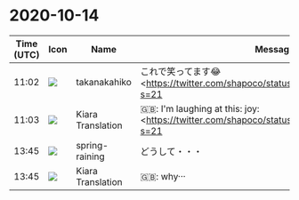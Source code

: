 # 2020-10-14

|Time (UTC)|Icon|Name|Message|
|---|---|---|---|
|11:02|![](https://secure.gravatar.com/avatar/0479057e04d0dbef40692b5f171f60e4.jpg?s=72&d=https%3A%2F%2Fa.slack-edge.com%2Fdf10d%2Fimg%2Favatars%2Fava_0015-72.png)|takanakahiko|これで笑ってます😂<br><https://twitter.com/shapoco/status/1316333396004536321?s=21|https://twitter.com/shapoco/status/1316333396004536321?s=21><br><blockquote>その地図 何 <https://pbs.twimg.com/media/EkSOIkLU0AE6PI0.png></blockquote><br><blockquote><https://pbs.twimg.com/media/EkSOJOeU8AAuIQ7.png></blockquote>|
|11:03|![](https://avatars.slack-edge.com/2019-08-21/732685848020_f3f20736795184660348_72.png)|Kiara Translation|🇬🇧: I'm laughing at this: joy:<br><https://twitter.com/shapoco/status/1316333396004536321?s=21 | https://twitter.com/shapoco/status/1316333396004536321?s=21><br><blockquote>その地図 何 <https://pbs.twimg.com/media/EkSOIkLU0AE6PI0.png></blockquote>|
|13:45|![](https://secure.gravatar.com/avatar/1ac180f0868137292905c311b5fff781.jpg?s=72&d=https%3A%2F%2Fa.slack-edge.com%2Fdf10d%2Fimg%2Favatars%2Fava_0021-72.png)|spring-raining|どうして・・・|
|13:45|![](https://avatars.slack-edge.com/2019-08-21/732685848020_f3f20736795184660348_72.png)|Kiara Translation|🇬🇧: why···|
